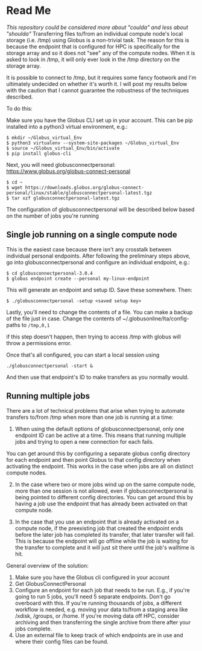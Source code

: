 # Read Me
_This repository could be considered more about "coulda" and less about "shoulda"_
Transferring files to/from an individual compute node's local storage (i.e. /tmp) using Globus is a non-trivial task. The reason for this is because the endpoint that is configured for HPC is specifically for the storage array and so it does not "see" any of the compute nodes. When it is asked to look in /tmp, it will only ever look in the /tmp directory on the storage array. 

It is possible to connect to /tmp, but it requires some fancy footwork and I'm ultimately undecided on whether it's worth it. I will post my results below with the caution that I cannot guarantee the robustness of the techniques described. 

To do this:

Make sure you have the Globus CLI set up in your account. This can be pip installed into a python3 virtual environment, e.g.:
```
$ mkdir ~/Globus_virtual_Env
$ python3 virtualenv --system-site-packages ~/Globus_virtual_Env
$ source ~/Globus_virtual_Env/bin/activate
$ pip install globus-cli
```
Next, you will need globusconnectpersonal: https://www.globus.org/globus-connect-personal
```
$ cd ~
$ wget https://downloads.globus.org/globus-connect-personal/linux/stable/globusconnectpersonal-latest.tgz
$ tar xzf globusconnectpersonal-latest.tgz
```

The configuration of globusconnectpersonal will be described below based on the number of jobs you're running


## Single job running on a single compute node
This is the easiest case because there isn't any crosstalk between individual personal endpoints. After following the preliminary steps above, go into globusconnectpersonal and configure an individual endpoint, e.g.:
```
$ cd globusconnectpersonal-3.0.4
$ globus endpoint create --personal my-linux-endpoint
```
This will generate an endpoint and setup ID. Save these somewhere. Then:
```
$ ./globusconnectpersonal -setup <saved setup key>
```
Lastly, you'll need to change the contents of a file. You can make a backup of the file just in case. Change the contents of ~/.globusonline/lta/config-paths to ```/tmp,0,1```

if this step doesn't happen, then trying to access /tmp with globus will throw a permissions error.

Once that's all configured, you can start a local session using 
```
./globusconnectpersonal -start &
```
And then use that endpoint's ID to make transfers as you normally would. 


## Running multiple jobs
There are a lot of technical problems that arise when trying to automate transfers to/from /tmp when more than one job is running at a time:

1. When using the default options of globusconnectpersonal, only one endpoint ID can be active at a time. This means that running multiple jobs and trying to open a new connection for each fails.

You can get around this by configuring a separate globus config directory for each endpoint and then point Globus to that config directory when activating the endpoint. This works in the case when jobs are all on distinct compute nodes.

2. In the case where two or more jobs wind up on the same compute node, more than one session is not allowed, even if globusconnectpersonal is being pointed to different config directories. You can get around this by having a job use the endpoint that has already been activated on that compute node.

3. In the case that you use an endpoint that is already activated on a compute node, if the preexisting job that created the endpoint ends before the later job has completed its transfer, that later transfer will fail. This is because the endpoint will go offline while the job is waiting for the transfer to complete and it will just sit there until the job's walltime is hit. 

General overview of the solution:

1. Make sure you have the Globus cli configured in your account
2. Get GlobusConnectPersonal
3. Configure an endpoint for each job that needs to be run. E.g., if you're going to run 5 jobs, you'll need 5 separate endpoints. Don't go overboard with this. If you're running thousands of jobs, a different workflow is needed, e.g. moving your data to/from a staging area like /xdisk, /groups, or /home. If you're moving data off HPC, consider archiving and then transferring the single archive from there after your jobs complete.
3. Use an external file to keep track of which endpoints are in use and where their config files can be found. 


